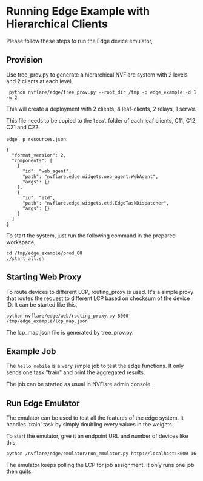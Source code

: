 # Running Edge Example with Hierarchical Clients

Please follow these steps to run the Edge device emulator,

## Provision

Use tree_prov.py to generate a hierarchical NVFlare system with 2 levels and 2 clients at each level,

     python nvflare/edge/tree_prov.py --root_dir /tmp -p edge_example -d 1 -w 2

This will create a deployment with 2 clients, 4 leaf-clients, 2 relays, 1 server.

This file needs to be copied to the `local` folder of each leaf clients, C11, C12, C21 and C22.

`edge__p_resources.json`:

```
{
  "format_version": 2,
  "components": [
    {
      "id": "web_agent",
      "path": "nvflare.edge.widgets.web_agent.WebAgent",
      "args": {}
    },
    {
      "id": "etd",
      "path": "nvflare.edge.widgets.etd.EdgeTaskDispatcher",
      "args": {}
    }
  ]
}
```

To start the system, just run the following command in the prepared workspace,

```commandline
cd /tmp/edge_example/prod_00
./start_all.sh
```    

## Starting Web Proxy

To route devices to different LCP, routing_proxy is used. It's a simple proxy that routes the request to
different LCP based on checksum of the device ID. It can be started like this,

    python nvflare/edge/web/routing_proxy.py 8000 /tmp/edge_example/lcp_map.json

The lcp_map.json file is generated by tree_prov.py.

## Example Job

The `hello_mobile` is a very simple job to test the edge functions. It only sends one task "train"  and
print the aggregated results.

The job can be started as usual in NVFlare admin console.

## Run Edge Emulator

The emulator can be used to test all the features of the edge system. It handles 'train' task by simply doubling every values 
in the weights.

To start the emulator, give it an endpoint URL and number of devices like this,

    python /nvflare/edge/emulator/run_emulator.py http://localhost:8000 16
   
The emulator keeps polling the LCP for job assignment. It only runs one job then quits.



